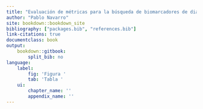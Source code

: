 ```yaml
---
title: "Evaluación de métricas para la búsqueda de biomarcadores de diagnóstico y pronóstico clínico"
author: "Pablo Navarro"
site: bookdown::bookdown_site
bibliography: ["packages.bib", "references.bib"]
link-citations: true
documentclass: book
output:
    bookdown::gitbook:
        split_bib: no
language:
    label:
        fig: 'Figura '
        tab: 'Tabla '
    ui:
        chapter_name: ''
        appendix_name: ''
---
```

